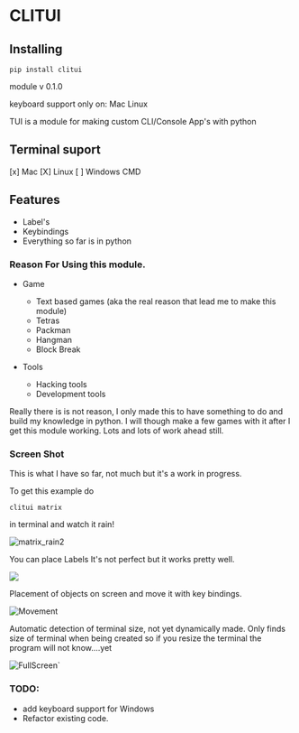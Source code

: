 # CLITUI


## Installing
```
pip install clitui
```

module v 0.1.0

keyboard support only on:
Mac
Linux

TUI is a module for making custom CLI/Console App's with python


## Terminal suport
[x] Mac
[X] Linux
[ ] Windows CMD

## Features
* Label's
* Keybindings
* Everything so far is in python

### Reason For Using this module.
* Game
    * Text based games (aka the real reason that lead me to make this module)
    * Tetras
    * Packman
    * Hangman
    * Block Break

* Tools
    * Hacking tools
    * Development tools

Really there is is not reason, I only made this to have something to do and 
build my knowledge in python.  I will though make a few games with it after I get this 
module working. Lots and lots of work ahead still.


### Screen Shot
This is what I have so far, not much but it's a work in progress.

To get this example do
```
clitui matrix
```
in terminal and watch it rain!

![matrix_rain2](https://user-images.githubusercontent.com/43012445/67877665-fbd69e00-fb07-11e9-8093-794dd2f8a66f.gif)

You can place Labels
It's not perfect but it works pretty well.

![](https://user-images.githubusercontent.com/43012445/60067666-208db580-96d1-11e9-85c4-b04c7941b694.gif)

Placement of objects on screen and move it with key bindings.

![Movement](https://user-images.githubusercontent.com/43012445/59881361-007a9100-9375-11e9-942a-848c0c88d926.gif)

Automatic detection of terminal size, not yet dynamically made. Only finds
size of terminal when being created so if you resize the terminal the program will not 
know....yet

![FullScreen](https://user-images.githubusercontent.com/43012445/59881653-bcd45700-9375-11e9-91d2-c6bd90662475.gif)`


### TODO:

* add keyboard support for Windows
* Refactor existing code.

